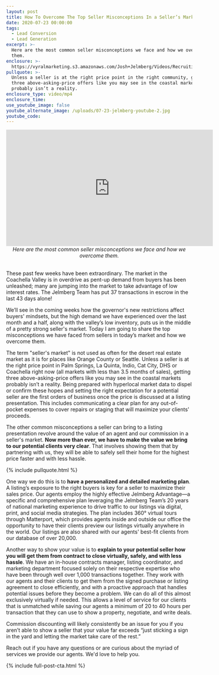 ```yaml
---
layout: post
title: How To Overcome The Top Seller Misconceptions In a Seller’s Market
date: 2020-07-23 00:00:00
tags:
  - Lead Conversion
  - Lead Generation
excerpt: >-
  Here are the most common seller misconceptions we face and how we overcome
  them.
enclosure: >-
  https://vyralmarketing.s3.amazonaws.com/Josh+Jelmberg/Videos/Recruiting/Videos/How+To+Overcome+The+Top+Seller+Misconceptions+In+a+Sellers+Market.mp4
pullquote: >-
  Unless a seller is at the right price point in the right community, getting
  three above-asking-price offers like you may see in the coastal markets
  probably isn’t a reality.
enclosure_type: video/mp4
enclosure_time:
use_youtube_image: false
youtube_alternate_image: /uploads/07-23-jelmberg-youtube-2.jpg
youtube_code:
---
```


<iframe src="https://www.youtube.com/embed/ZW2q1Nlzkw0?rel=0" width="560" height="315" frameborder="0" allowfullscreen="allowfullscreen"></iframe>

<center><em>Here are the most common seller misconceptions we face and how we overcome them.</em></center>

<br>These past few weeks have been extraordinary. The market in the Coachella Valley is in overdrive as pent-up demand from buyers has been unleashed; many are jumping into the market to take advantage of low interest rates. The Jelmberg Team has put 37 transactions in escrow in the last 43 days alone\!

We’ll see in the coming weeks how the governor's new restrictions affect buyers' mindsets, but the high demand we have experienced over the last month and a half, along with the valley’s low inventory, puts us in the middle of a pretty strong seller's market. Today I am going to share the top misconceptions we have faced from sellers in today’s market and how we overcome them.

The term "seller's market" is not used as often for the desert real estate market as it is for places like Orange County or Seattle. Unless a seller is at the right price point in Palm Springs, La Quinta, Indio, Cat City, DHS or Coachella right now (all markets with less than 3.5 months of sales), getting three above-asking-price offers like you may see in the coastal markets probably isn’t a reality. Being prepared with hyperlocal market data to dispel or confirm these hopes and setting the right expectation for a potential seller are the first orders of business once the price is discussed at a listing presentation. This includes communicating a clear plan for any out-of-pocket expenses to cover repairs or staging that will maximize your clients' proceeds.

The other common misconceptions a seller can bring to a listing presentation revolve around the value of an agent and our commission in a seller's market. **Now more than ever, we have to make the value we bring to our potential clients very clear**. That involves showing them that by partnering with us, they will be able to safely sell their home for the highest price faster and with less hassle.

{% include pullquote.html %}

One way we do this is to **have a personalized and detailed marketing plan**. A listing’s exposure to the right buyers is key for a seller to maximize their sales price. Our agents employ the highly effective Jelmberg Advantage—a specific and comprehensive plan leveraging the Jelmberg Team’s 20 years of national marketing experience to drive traffic to our listings via digital, print, and social media strategies. The plan includes 360&deg; virtual tours through Matterport, which provides agents inside and outside our office the opportunity to have their clients preview our listings virtually anywhere in the world. Our listings are also shared with our agents' best-fit clients from our database of over 20,000.

Another way to show your value is to **explain to your potential seller how you will get them from contract to close virtually, safely, and with less hassle**. We have an in-house contracts manager, listing coordinator, and marketing department focused solely on their respective expertise who have been through well over 1,000 transactions together. They work with our agents and their clients to get them from the signed purchase or listing agreement to close efficiently, and with a proactive approach that handles potential issues before they become a problem. We can do all of this almost exclusively virtually if needed. This allows a level of service for our clients that is unmatched while saving our agents a minimum of 20 to 40 hours per transaction that they can use to show a property, negotiate, and write deals.

Commission discounting will likely consistently be an issue for you if you aren’t able to show a seller that your value far exceeds “just sticking a sign in the yard and letting the market take care of the rest.”

Reach out if you have any questions or are curious about the myriad of services we provide our agents. We'd love to help you.

{% include full-post-cta.html %}